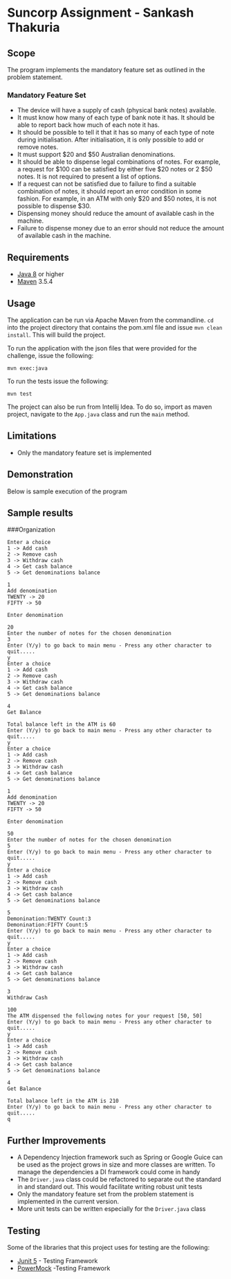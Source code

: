 # Suncorp Assignment - Sankash Thakuria

## Scope
The program implements the mandatory feature set as outlined in the problem statement.
### Mandatory Feature Set
* The device will have a supply of cash (physical bank notes) available.
* It must know how many of each type of bank note it has. It should be able to report back how much of each note it has.
* It should be possible to tell it that it has so many of each type of note during initialisation. After initialisation, it is only possible to add or remove notes.
* It must support $20 and $50 Australian denominations.
* It should be able to dispense legal combinations of notes. For example, a request for $100 can be satisfied by either five $20 notes or 2 $50 notes. It is not required to present a list of options.
* If a request can not be satisfied due to failure to find a suitable combination of notes, it should report an error condition in some fashion. For example, in an ATM with only $20 and $50 notes, it is not possible to dispense $30.
* Dispensing money should reduce the amount of available cash in the machine.
* Failure to dispense money due to an error should not reduce the amount of available cash in the machine.


## Requirements

* [Java 8](https://www.java.com/en/download/) or higher
* [Maven](https://maven.apache.org/) 3.5.4


## Usage

The application can be run via Apache Maven from the commandline. `cd` into the project directory that contains the pom.xml file and issue `mvn clean install`. This will build the project.

To run the application with the json files that were provided for the challenge, issue the following:

```shell
mvn exec:java
```
To run the tests issue the following:
```shell
mvn test
```

The project can also be run from Intellij Idea. To do so, import as maven project, navigate to the `App.java` class and run the `main` method.



## Limitations
* Only the mandatory feature set is implemented

## Demonstration
Below is sample execution of the program


## Sample results

###Organization


```shell
Enter a choice
1 -> Add cash
2 -> Remove cash
3 -> Withdraw cash
4 -> Get cash balance
5 -> Get denominations balance

1
Add denomination
TWENTY -> 20
FIFTY -> 50

Enter denomination

20
Enter the number of notes for the chosen denomination
3
Enter (Y/y) to go back to main menu - Press any other character to quit.....
y
Enter a choice
1 -> Add cash
2 -> Remove cash
3 -> Withdraw cash
4 -> Get cash balance
5 -> Get denominations balance

4
Get Balance

Total balance left in the ATM is 60
Enter (Y/y) to go back to main menu - Press any other character to quit.....
y
Enter a choice
1 -> Add cash
2 -> Remove cash
3 -> Withdraw cash
4 -> Get cash balance
5 -> Get denominations balance

1
Add denomination
TWENTY -> 20
FIFTY -> 50

Enter denomination

50
Enter the number of notes for the chosen denomination
5
Enter (Y/y) to go back to main menu - Press any other character to quit.....
y
Enter a choice
1 -> Add cash
2 -> Remove cash
3 -> Withdraw cash
4 -> Get cash balance
5 -> Get denominations balance

5
Demonination:TWENTY Count:3
Demonination:FIFTY Count:5
Enter (Y/y) to go back to main menu - Press any other character to quit.....
y
Enter a choice
1 -> Add cash
2 -> Remove cash
3 -> Withdraw cash
4 -> Get cash balance
5 -> Get denominations balance

3
Withdraw Cash

100
The ATM dispensed the following notes for your request [50, 50]
Enter (Y/y) to go back to main menu - Press any other character to quit.....
y
Enter a choice
1 -> Add cash
2 -> Remove cash
3 -> Withdraw cash
4 -> Get cash balance
5 -> Get denominations balance

4
Get Balance

Total balance left in the ATM is 210
Enter (Y/y) to go back to main menu - Press any other character to quit.....
q

```


## Further Improvements
* A Dependency Injection framework such as Spring or Google Guice can be used as the project grows in size and more classes are written. To manage the dependencies a DI framework could come in handy
* The `Driver.java` class could be refactored to separate out the standard in and standard out. This would facilitate writing robust unit tests
* Only the mandatory feature set from the problem statement is implemented in the current version.
* More unit tests can be written especially for the `Driver.java` class

## Testing

Some of the libraries that this project uses for testing are the following:

* [Junit 5](https://junit.org/junit5/) - Testing Framework
* [PowerMock](https://github.com/powermock/powermock) -Testing Framework


